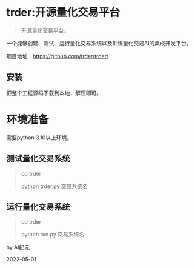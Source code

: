 # trder:开源量化交易平台

> 开源量化交易平台。

一个能够创建、测试、运行量化交易系统以及训练量化交易AI的集成开发平台。

项目地址：https://github.com/trder/trder/

## 安装

把整个工程源码下载到本地，解压即可。

# 环境准备

需要python 3.10以上环境。

## 测试量化交易系统

> cd trder
> 
> python trder.py 交易系统名

## 运行量化交易系统

> cd trder
> 
> python run.py 交易系统名
 
by AI纪元

2022-05-01
